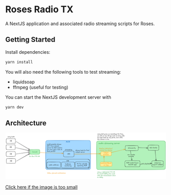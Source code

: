 # Roses Radio TX

A NextJS application and associated radio streaming scripts for Roses.

## Getting Started

Install dependencies:

```bash
yarn install
```

You will also need the following tools to test streaming:

- liquidsoap
- ffmpeg (useful for testing)

You can start the NextJS development server with

```bash
yarn dev
```

## Architecture

<picture>
  <source media="(prefers-color-scheme: dark)" srcset="/docs/roses_radio_tx_v1.3_dark.png">
  <img alt="architecture diagram" src="/docs/roses_radio_tx_v1.3.png">
</picture>

[Click here if the image is too small](/docs/roses_radio_tx_v1.3.png)

